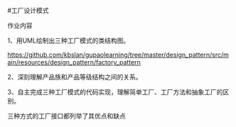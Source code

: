 #工厂设计模式

作业内容

1、用UML绘制出三种工厂模式的类结构图。

https://github.com/kbslan/gupaolearning/tree/master/design_pattern/src/main/resources/design_pattern/factory_pattern

2、深刻理解产品族和产品等级结构之间的关系。

3、自主完成三种工厂模式的代码实现，理解简单工厂、工厂方法和抽象工厂的区别。

三种方式的工厂接口都列举了其优点和缺点
